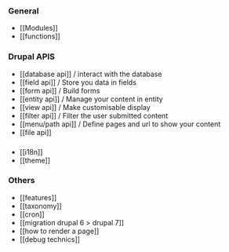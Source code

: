 ### General
* [[Modules]]
* [[functions]]


### Drupal APIS
* [[database api]] / interact with the database
* [[field api]] / Store you data in fields
* [[form api]] / Build forms
* [[entity api]] / Manage your content in entity
* [[view api]] / Make customisable display
* [[filter api]] / Filter the user submitted content
* [[menu/path api]] / Define pages and url to show your content
* [[file api]]

### 
* [[i18n]]
* [[theme]]

### Others

* [[features]]
* [[taxonomy]]
* [[cron]]
* [[migration drupal 6 > drupal 7]]
* [[how to render a page]]
* [[debug technics]]